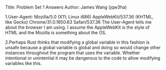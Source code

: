 Title: Problem Set 1 Answers
Author: James Wang (jqw3ha)

1.User-Agent: Mozilla/5.0 (X11; Linux i686) AppleWebKit/537.36 (KHTML, like Gecko) Chrome/31.0.1650.63 Safari/537.36
  The User-Agent tells me about the browser I am using. I assume the AppleWebKit is the style of HTML and the Mozilla
  is something about the OS.

2.Perhaps Rust thinks that modifying a global variable in this fashion is unsafe because a global variable is global and doing so would
  change other instances throughout the program that uses the variable. Whether intentional or unintential it may be dangerous to the
  code to allow modifying variables like this.
